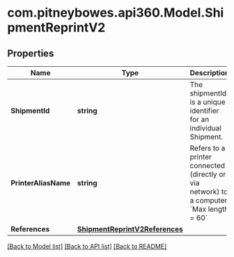 # com.pitneybowes.api360.Model.ShipmentReprintV2

## Properties

Name | Type | Description | Notes
------------ | ------------- | ------------- | -------------
**ShipmentId** | **string** | The shipmentId is a unique identifier for an individual Shipment. | 
**PrinterAliasName** | **string** | Refers to a printer connected (directly or via network) to a computer. &#x60;Max length &#x3D; 60&#x60; | [optional] 
**References** | [**ShipmentReprintV2References**](ShipmentReprintV2References.md) |  | [optional] 

[[Back to Model list]](../../README.md#documentation-for-models) [[Back to API list]](../../README.md#documentation-for-api-endpoints) [[Back to README]](../../README.md)


